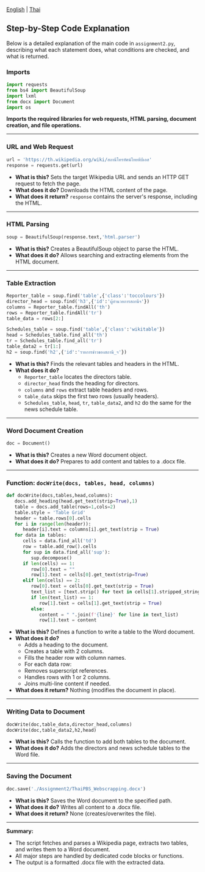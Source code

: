 [English](README.md) | [Thai](./Docs/Thai.md)

## Step-by-Step Code Explanation

Below is a detailed explanation of the main code in `assignment2.py`, describing what each statement does, what conditions are checked, and what is returned.

### Imports

```python
import requests
from bs4 import BeautifulSoup
import lxml
from docx import Document
import os
```
**Imports the required libraries for web requests, HTML parsing, document creation, and file operations.**

---

### URL and Web Request

```python
url = 'https://th.wikipedia.org/wiki/สถานีโทรทัศน์ไทยพีบีเอส'
response = requests.get(url)
```
- **What is this?** Sets the target Wikipedia URL and sends an HTTP GET request to fetch the page.
- **What does it do?** Downloads the HTML content of the page.
- **What does it return?** `response` contains the server's response, including the HTML.

---

### HTML Parsing

```python
soup = BeautifulSoup(response.text,'html.parser')
```
- **What is this?** Creates a BeautifulSoup object to parse the HTML.
- **What does it do?** Allows searching and extracting elements from the HTML document.

---

### Table Extraction

```python
Reporter_table = soup.find('table',{'class':'toccolours'})
director_head = soup.find('h3',{'id':'ผู้อำนวยการสถานีฯ'})
columns = Reporter_table.findAll('th')
rows = Reporter_table.findAll('tr')
table_data = rows[2:]

Schedules_table = soup.find('table',{'class':'wikitable'})
head = Schedules_table.find_all('th')
tr = Schedules_table.find_all('tr')
table_data2 = tr[1:]
h2 = soup.find('h2',{'id':'รายการข่าวของสถานี_ฯ'})
```
- **What is this?** Finds the relevant tables and headers in the HTML.
- **What does it do?**
  - `Reporter_table` locates the directors table.
  - `director_head` finds the heading for directors.
  - `columns` and `rows` extract table headers and rows.
  - `table_data` skips the first two rows (usually headers).
  - `Schedules_table`, `head`, `tr`, `table_data2`, and `h2` do the same for the news schedule table.

---

### Word Document Creation

```python
doc = Document()
```
- **What is this?** Creates a new Word document object.
- **What does it do?** Prepares to add content and tables to a .docx file.

---

### Function: `docWrite(docs, tables, head, columns)`

```python
def docWrite(docs,tables,head,columns):
   docs.add_heading(head.get_text(strip=True),1)
   table = docs.add_table(rows=1,cols=2)
   table.style = 'Table Grid'
   header = table.rows[0].cells
   for i in range(len(header)):
      header[i].text = columns[i].get_text(strip = True)
   for data in tables:
      cells = data.find_all('td')
      row = table.add_row().cells
      for sup in data.find_all('sup'):
         sup.decompose()
      if len(cells) == 1:
         row[0].text = ""
         row[1].text = cells[0].get_text(strip=True)
      elif len(cells) == 2:
         row[0].text = cells[0].get_text(strip = True)
         text_list = [text.strip() for text in cells[1].stripped_strings]
         if len(text_list) == 1:
            row[1].text = cells[1].get_text(strip = True)
         else:
            content = " ".join(f'{line}' for line in text_list)
            row[1].text = content
```
- **What is this?** Defines a function to write a table to the Word document.
- **What does it do?**
  - Adds a heading to the document.
  - Creates a table with 2 columns.
  - Fills the header row with column names.
  - For each data row:
   - Removes superscript references.
   - Handles rows with 1 or 2 columns.
   - Joins multi-line content if needed.
- **What does it return?** Nothing (modifies the document in place).

---

### Writing Data to Document

```python
docWrite(doc,table_data,director_head,columns)
docWrite(doc,table_data2,h2,head)
```
- **What is this?** Calls the function to add both tables to the document.
- **What does it do?** Adds the directors and news schedule tables to the Word file.

---

### Saving the Document

```python
doc.save('./Assignment2/ThaiPBS_Webscrapping.docx')
```
- **What is this?** Saves the Word document to the specified path.
- **What does it do?** Writes all content to a .docx file.
- **What does it return?** None (creates/overwrites the file).

---

**Summary:**
- The script fetches and parses a Wikipedia page, extracts two tables, and writes them to a Word document.
- All major steps are handled by dedicated code blocks or functions.
- The output is a formatted .docx file with the extracted data.


<!-- [English](README.md) | [Thai](./Docs/Thai.md)

# Assignment2 - ThaiPBS Wikipedia Web Scraping (English/Thai)

### Overview
`assignment2.py` is a Python script that scrapes data from the Thai Wikipedia page for "สถานีโทรทัศน์ไทยพีบีเอส" (Thai PBS TV Station) and exports the information into a formatted Microsoft Word document. It extracts two tables: the list of station directors and the news program schedule.

### Inputs
- **Target URL:** The script fetches data from:
  - https://th.wikipedia.org/wiki/สถานีโทรทัศน์ไทยพีบีเอส
- **No user input is required.**
- **Dependencies:**
  - `requests`, `beautifulsoup4`, `lxml`, `python-docx`, `os`

### Processes
1. **Web Request:**
   - Downloads the HTML content of the Wikipedia page using `requests`.
2. **HTML Parsing:**
   - Parses the HTML with BeautifulSoup.
   - Locates the table of station directors (class `toccolours`).
   - Locates the table of news programs (class `wikitable`).
3. **Data Extraction:**
   - Extracts table headers and rows for both tables.
   - Cleans up superscript references (e.g., citation numbers).
4. **Word Document Generation:**
   - Creates a new Word document.
   - Adds headings and tables for each section.
   - Fills tables with the extracted data.
5. **File Output:**
   - Saves the document as `Assignment2/ThaiPBS_Webscrapping.docx`.

### Outputs
- **Microsoft Word Document:**
  - `Assignment2/ThaiPBS_Webscrapping.docx` containing:
    - A table of station directors
    - A table of news programs

### Example Usage
1. Ensure all dependencies are installed:
   ```bash
   pip install requests beautifulsoup4 lxml python-docx
   ```
2. Run the script:
   ```bash
   python Assignment2/assignment2.py
   ```
3. Open the generated Word file at `Assignment2/ThaiPBS_Webscrapping.docx`.

### Customization
- Change the target Wikipedia URL by editing the `url` variable.
- Adjust the output file path by changing the `doc.save()` argument.

---
 -->
